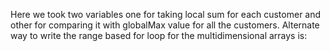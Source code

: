 Here we took two variables one for taking local sum for each customer and other for comparing it with globalMax value for all the customers.
Alternate way to write the range based for loop for the multidimensional arrays is:
```c++
​
```